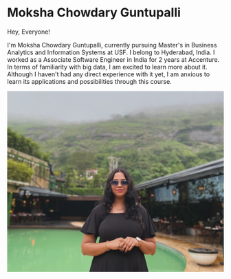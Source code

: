 # Moksha Chowdary Guntupalli
Hey, Everyone!

I'm Moksha Chowdary Guntupalli, currently pursuing Master's in Business Analytics and Information Systems at USF. I belong to Hyderabad, India. I worked as a Associate Software Engineer in India for 2 years at Accenture. In terms of familiarity with big data, I am excited to learn more about it. Although I haven't had any direct experience with it yet, I am anxious to learn its applications and possibilities through this course. 

![Alt text](moksha1.JPG)

